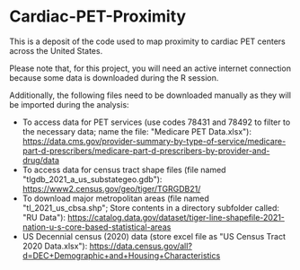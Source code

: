 # Cardiac-PET-Proximity
This is a deposit of the code used to map proximity to cardiac PET centers across the United States.

Please note that, for this project, you will need an active internet connection because some data is downloaded during the R session.

Additionally, the following files need to be downloaded manually as they will be imported during the analysis:
-  To access data for PET services (use codes 78431 and 78492 to filter to the necessary data; name the file: "Medicare PET Data.xlsx"): https://data.cms.gov/provider-summary-by-type-of-service/medicare-part-d-prescribers/medicare-part-d-prescribers-by-provider-and-drug/data
-  To access data for census tract shape files (file named "tlgdb_2021_a_us_substategeo.gdb"): https://www2.census.gov/geo/tiger/TGRGDB21/
-  To download major metropolitan areas (file named "tl_2021_us_cbsa.shp"; Store contents in a directory subfolder called: "RU Data"): https://catalog.data.gov/dataset/tiger-line-shapefile-2021-nation-u-s-core-based-statistical-areas
-  US Decennial census (2020) data (store excel file as "US Census Tract 2020 Data.xlsx"): https://data.census.gov/all?d=DEC+Demographic+and+Housing+Characteristics
